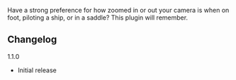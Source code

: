 Have a strong preference for how zoomed in or out your camera is when on foot, piloting a ship, or in a saddle? This plugin will remember.

## Changelog

1.1.0

- Initial release
